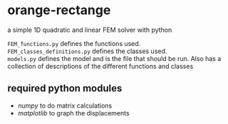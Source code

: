 # orange-rectange   
a simple 1D quadratic and linear FEM solver with python   


`FEM_functions.py` defines the functions used.   
`FEM_classes_definitions.py` defines the classes used.   
`models.py` defines the model and is the file that should be run. Also has a collection of descriptions of the different functions and classes   


## required python modules   

- *numpy* to do matrix calculations   
- *matplotlib* to graph the displacements   

